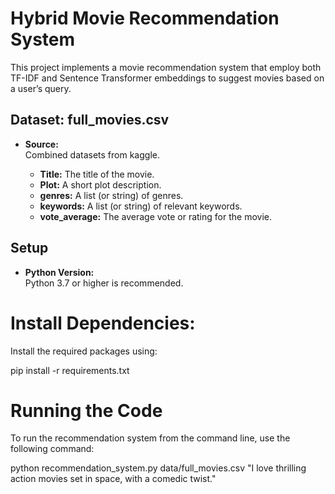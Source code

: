 # Hybrid Movie Recommendation System

This project implements a movie recommendation system that employ both TF-IDF and Sentence Transformer embeddings to suggest movies based on a user’s query.

## Dataset: full_movies.csv

- **Source:**  
  Combined datasets from kaggle. 

  - **Title:** The title of the movie.
  - **Plot:** A short plot description.
  - **genres:** A list (or string) of genres.
  - **keywords:** A list (or string) of relevant keywords.
  - **vote_average:** The average vote or rating for the movie.

## Setup

- **Python Version:**  
  Python 3.7 or higher is recommended.

# Install Dependencies:

Install the required packages using:

pip install -r requirements.txt


# Running the Code

To run the recommendation system from the command line, use the following command:

python recommendation_system.py data/full_movies.csv "I love thrilling action movies set in space, with a comedic twist."


